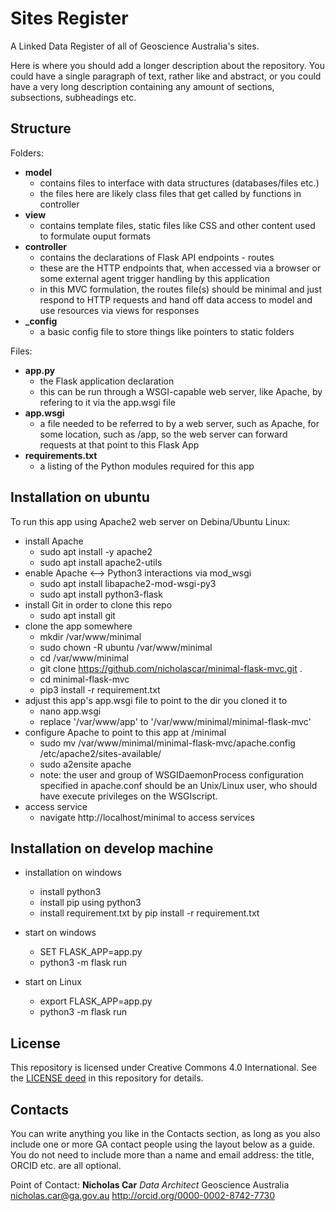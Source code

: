 # Sites Register
A Linked Data Register of all of Geoscience Australia's sites.

Here is where you should add a longer description about the repository. You could have a single paragraph of text, rather like and abstract, or you could have a very long description containing any amount of sections, subsections, subheadings etc.

## Structure
Folders:  
* **model**
    * contains files to interface with data structures (databases/files etc.)
    * the files here are likely class files that get called by functions in controller
* **view**
    * contains template files, static files like CSS and other content used to formulate ouput formats
* **controller**
    * contains the declarations of Flask API endpoints - routes
    * these are the HTTP endpoints that, when accessed via a browser or some external agent trigger handling by this application
    * in this MVC formulation, the routes file(s) should be minimal and just respond to HTTP requests and hand off data access to model and use resources via views for responses
* **_config**
    * a basic config file to store things like pointers to static folders

Files:  
* **app.py**
    * the Flask application declaration
    * this can be run through a WSGI-capable web server, like Apache, by refering to it via the app.wsgi file
* **app.wsgi**
    * a file needed to be referred to by a web server, such as Apache, for some location, such as /app, so the web server can forward requests at that point to this Flask App
* **requirements.txt**
    * a listing of the Python modules required for this app

## Installation on ubuntu
To run this app using Apache2 web server on Debina/Ubuntu Linux:
* install Apache
	* sudo apt install -y apache2
	* sudo apt install apache2-utils
* enable Apache <--> Python3 interactions via mod_wsgi
	* sudo apt install libapache2-mod-wsgi-py3
	* sudo apt install python3-flask
* install Git in order to clone this repo
	* sudo apt install git
* clone the app somewhere
	* mkdir /var/www/minimal
	* sudo chown -R ubuntu /var/www/minimal
	* cd /var/www/minimal
	* git clone https://github.com/nicholascar/minimal-flask-mvc.git .
	* cd minimal-flask-mvc
	* pip3 install -r requirement.txt
* adjust this app's app.wsgi file to point to the dir you cloned it to
	* nano app.wsgi
	* replace '/var/www/app' to '/var/www/minimal/minimal-flask-mvc'
* configure Apache to point to this app at /minimal
	* sudo mv /var/www/minimal/minimal-flask-mvc/apache.config /etc/apache2/sites-available/
	* sudo a2ensite apache
	* note: the user and group of WSGIDaemonProcess configuration specified in apache.conf should be an Unix/Linux user, who should have execute privileges on the WSGIscript.
* access service
    * navigate http://localhost/minimal to access services
## Installation on develop machine
* installation on windows
    * install python3
    * install pip using python3
    * install requirement.txt by pip install -r requirement.txt

* start on windows
    * SET  FLASK_APP=app.py
    * python3 -m flask run
* start on Linux
    * export FLASK_APP=app.py
    * python3 -m flask run

## License
This repository is licensed under Creative Commons 4.0 International. See the [LICENSE deed](LICENSE) in this repository for details.


## Contacts
You can write anything you like in the Contacts section, as long as you also include one or more GA contact people using the layout below as a guide. You do not need to include more than a name and email address: the title, ORCID etc. are all optional.

Point of Contact:
**Nicholas Car**
*Data Architect*
Geoscience Australia
<nicholas.car@ga.gov.au>
<http://orcid.org/0000-0002-8742-7730>
